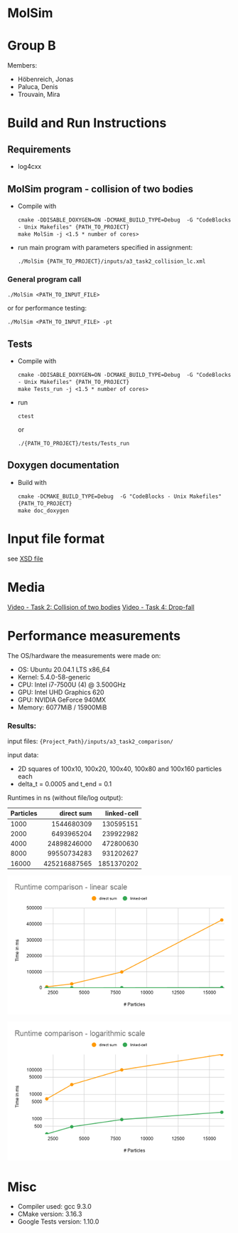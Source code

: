 MolSim
===

# Group B #
Members:
* Höbenreich, Jonas
* Paluca, Denis
* Trouvain, Mira


# Build and Run Instructions #
## Requirements
- log4cxx

## MolSim program - collision of two bodies ##

* Compile with 

      cmake -DDISABLE_DOXYGEN=ON -DCMAKE_BUILD_TYPE=Debug  -G "CodeBlocks - Unix Makefiles" {PATH_TO_PROJECT}
      make MolSim -j <1.5 * number of cores>
      
* run main program with parameters specified in assignment:

      ./MolSim {PATH_TO_PROJECT}/inputs/a3_task2_collision_lc.xml

### General program call

    ./MolSim <PATH_TO_INPUT_FILE>

or for performance testing:

    ./MolSim <PATH_TO_INPUT_FILE> -pt


## Tests ##

* Compile with

      cmake -DDISABLE_DOXYGEN=ON -DCMAKE_BUILD_TYPE=Debug  -G "CodeBlocks - Unix Makefiles" {PATH_TO_PROJECT}
      make Tests_run -j <1.5 * number of cores>

* run
      
      ctest

  or

      ./{PATH_TO_PROJECT}/tests/Tests_run

## Doxygen documentation ##
* Build with

      cmake -DCMAKE_BUILD_TYPE=Debug  -G "CodeBlocks - Unix Makefiles" {PATH_TO_PROJECT}
      make doc_doxygen

# Input file format #

see [XSD file](src/xml/molsimInput.xsd)


# Media #
[Video - Task 2: Collision of two bodies](https://drive.google.com/file/d/12thG13Oj26iUzEZ3my9naAB5nmuISLV6/view?usp=sharing)
[Video - Task 4: Drop-fall](https://drive.google.com/file/d/1ahz5X56Vt4SmJJ1Fd7X0tPWC1-TSlGDy/view?usp=sharing)


# Performance measurements

The OS/hardware the measurements were made on:

* OS: Ubuntu 20.04.1 LTS x86_64  
* Kernel: 5.4.0-58-generic  
* CPU: Intel i7-7500U (4) @ 3.500GHz  
* GPU: Intel UHD Graphics 620  
* GPU: NVIDIA GeForce 940MX
* Memory: 6077MiB / 15900MiB

### Results:

input files: `{Project_Path}/inputs/a3_task2_comparison/`

input data:
* 2D squares of 100x10, 100x20, 100x40, 100x80 and 100x160 particles each
* delta_t = 0.0005 and t_end = 0.1

Runtimes in ns (without file/log output):

Particles | direct sum | linked-cell
--- | --: | --:
1000 | 1544680309 | 130595151
2000 | 6493965204 | 239922982
4000 | 24898246000 | 472800630
8000 | 99550734283 | 931202627
16000 | 425216887565 | 1851370202

![Runtime plot (linear scaling)](media/runtime_comparison_linear.png)

![Runtime plot (logarithmic scaling)](media/runtime_comparison_log.png)


# Misc #
* Compiler used: gcc 9.3.0
* CMake version: 3.16.3
* Google Tests version: 1.10.0

